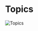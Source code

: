 # Topics
![Topics](https://user-images.githubusercontent.com/80381121/202088548-e39144ba-91b1-4a41-84e4-4b8504457f67.png)
